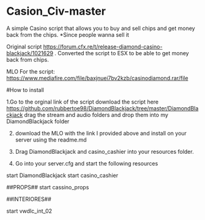 # Casion_Civ-master
A simple Casino script that allows you to buy and sell chips and get money back from the chips. *Since people wanna sell it 

Original script https://forum.cfx.re/t/release-diamond-casino-blackjack/1021629 . Converted the script to ESX to be able to get money back from chips.

MLO For the script: https://www.mediafire.com/file/baxjnuei7bv2kzb/casinodiamond.rar/file

#How to install

1.Go to the orginal link of the script download the script here https://github.com/rubbertoe98/DiamondBlackjack/tree/master/DiamondBlackjack drag the stream and audio folders and drop them into my DiamondBlackjack folder

2. download the MLO with the link I provided above and install on your server using the readme.md

3. Drag DiamondBlackjack and casino_cashier into your resources folder.

4. Go into your server.cfg and start the following resources 

start DiamondBlackjack
start casino_cashier

##PROPS##
start cassino_props

##INTERIORES##

start vwdlc_int_02
